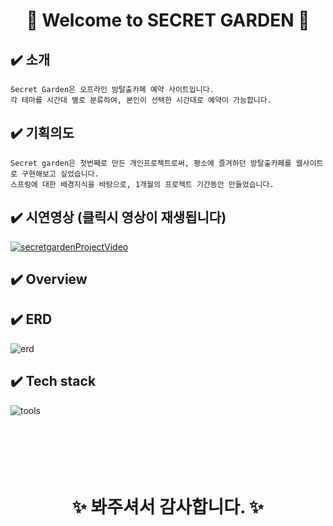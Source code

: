  # <div align="center">:cherry_blossom:  Welcome to SECRET GARDEN :cherry_blossom: </div>

## :heavy_check_mark: 소개
    Secret Garden은 오프라인 방탈출카페 예약 사이트입니다. 
    각 테마를 시간대 별로 분류하여, 본인이 선택한 시간대로 예약이 가능합니다. 
## :heavy_check_mark: 기획의도
    Secret garden은 첫번째로 만든 개인프로젝트로써, 평소에 즐겨하던 방탈출카페를 웹사이트로 구현해보고 싶었습니다.
    스프링에 대한 배경지식을 바탕으로, 1개월의 프로젝트 기간동안 만들었습니다.
    

## :heavy_check_mark: 시연영상  (클릭시 영상이 재생됩니다)
[![secretgardenProjectVideo](https://img.youtube.com/vi/qmONs1K2UUc/0.jpg)](https://www.youtube.com/watch?v=qmONs1K2UUc)
## :heavy_check_mark: Overview
## :heavy_check_mark: ERD
![erd](https://user-images.githubusercontent.com/78129881/128227215-60162b26-4f70-4fb8-9d58-4da0b83f3313.jpg)
## :heavy_check_mark: Tech stack
![tools](https://user-images.githubusercontent.com/78129881/128227254-eaa92183-0cb1-4c9f-a6e9-699c4a7a807d.jpg)
<br></br><br></br><br></br>

 # <div align="center"> :sparkles: 봐주셔서 감사합니다. :sparkles: </div>
